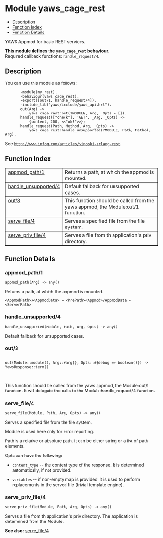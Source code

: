 

# Module yaws_cage_rest #
* [Description](#description)
* [Function Index](#index)
* [Function Details](#functions)

YAWS Appmod for basic REST services.

__This module defines the `yaws_cage_rest` behaviour.__<br /> Required callback functions: `handle_request/4`.

<a name="description"></a>

## Description ##

You can use this module as follows:

```
       -module(my_rest).
       -behaviour(yaws_cage_rest).
       -export([out/1, handle_request/4]).
       -include_lib("yaws/include/yaws_api.hrl").
       out(Arg) ->
           yaws_cage_rest:out(?MODULE, Arg, _Opts = []).
       handle_request(["check"], 'GET', _Arg, _Opts) ->
           {content, 200, <<"ok!">>};
       handle_request(Path, Method, Arg, _Opts) ->
           yaws_cage_rest:handle_unsupported(?MODULE, Path, Method, Arg).
```

See [`http://www.infoq.com/articles/vinoski-erlang-rest`](http://www.infoq.com/articles/vinoski-erlang-rest).
<a name="index"></a>

## Function Index ##


<table width="100%" border="1" cellspacing="0" cellpadding="2" summary="function index"><tr><td valign="top"><a href="#appmod_path-1">appmod_path/1</a></td><td>
Returns a path, at which the appmod is mounted.</td></tr><tr><td valign="top"><a href="#handle_unsupported-4">handle_unsupported/4</a></td><td>
Default fallback for unsupported cases.</td></tr><tr><td valign="top"><a href="#out-3">out/3</a></td><td>
This function should be called from the yaws appmod, the Module:out/1 function.</td></tr><tr><td valign="top"><a href="#serve_file-4">serve_file/4</a></td><td>
Serves a specified file from the file system.</td></tr><tr><td valign="top"><a href="#serve_priv_file-4">serve_priv_file/4</a></td><td>
Serves a file from th application's priv directory.</td></tr></table>


<a name="functions"></a>

## Function Details ##

<a name="appmod_path-1"></a>

### appmod_path/1 ###

`appmod_path(Arg) -> any()`

Returns a path, at which the appmod is mounted.

`<AppmodPath>/<AppmodData> = <PrePath><Appmod>/AppmodData = <ServerPath>`

<a name="handle_unsupported-4"></a>

### handle_unsupported/4 ###

`handle_unsupported(Module, Path, Arg, Opts) -> any()`

Default fallback for unsupported cases.

<a name="out-3"></a>

### out/3 ###

<pre><code>
out(Module::module(), Arg::#arg{}, Opts::#{debug =&gt; boolean()}) -&gt; YawsResponse::term()
</code></pre>
<br />

This function should be called from the yaws appmod, the Module:out/1 function.
It will delegate the calls to the Module:handle_request/4 function.

<a name="serve_file-4"></a>

### serve_file/4 ###

`serve_file(Module, Path, Arg, Opts) -> any()`

Serves a specified file from the file system.

Module is used here only for error reporting.

Path is a relative or absolute path. It can be either
string or a list of path elements.

Opts can have the following:

* `content_type` -- the content type of the response.
It is determined automatically, if not provided.

* `variables` -- if non-empty map is provided, it is used
to perform replacements in the served file (trivial
template engine).

<a name="serve_priv_file-4"></a>

### serve_priv_file/4 ###

`serve_priv_file(Module, Path, Arg, Opts) -> any()`

Serves a file from th application's priv directory.
The application is determined from the Module.

__See also:__ [serve_file/4](#serve_file-4).

